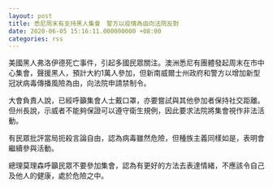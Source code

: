 ```yaml
---
layout: post
title: 悉尼周末有支持黑人集會　警方以疫情為由向法院反對
date: 2020-06-05 15:16:11.000000000 +08:00
categories: rss
---
```


美國黑人弗洛伊德死亡事件，引起多國民眾關注。澳洲悉尼有團體發起周末在市中心集會，聲援黑人，預計大約1萬人參加，但新南威爾士州政府和警方以增加新型冠狀病毒傳播風險為由，向法院申請禁制令。

大會負責人說，已經呼籲集會人士戴口罩，亦要嘗試與其他參加者保持社交距離。但州長說，示威者不能夠保證可以遵守衛生規例，因此要求法院將集會視作非法活動。

有民眾批評當局扼殺言論自由，認為病毒雖然危險，但種族主義同樣如是，表明會繼續參與活動。

總理莫理森呼籲民眾不要參加集會，認為有更好的方法去表達情緒，不應該令自己及他人的健康，處於危險之中。

